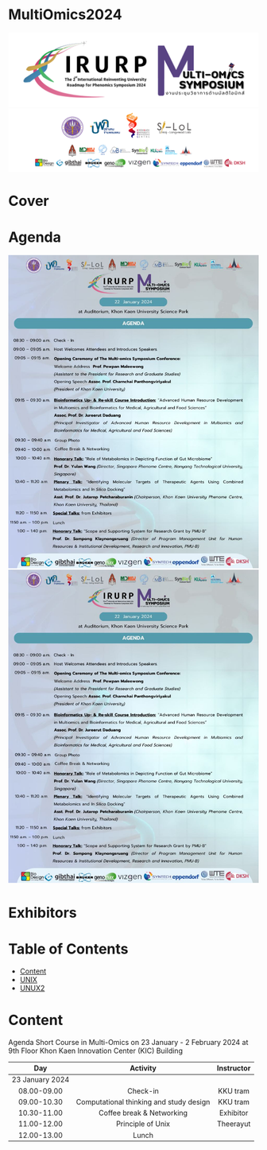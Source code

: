 # MultiOmics2024
<!-- pagebreak -->
![Logo MutiOmics](./Page/elements/img/Logo/Logo_Multi-omics_4.png)
![Logo MutiOmics](./Page/elements/img/Logo/Logo_Multi-omics_1.png)

<!-- pagebreak -->
# Cover

<!-- pagebreak -->

# Agenda
![Agenda_1](./Page/elements/img/Page/Agenda_1.jpeg)
![Agenda_2](./Page/elements/img/Page/Agenda_1.jpeg)
<!-- pagebreak -->
# Exhibitors
<!-- pagebreak -->
# Table of Contents
- [Content](#content)
- [UNIX](./02%20UNIX%20session/Content/Unix_Doc.html)
- [UNUX2](./02%20UNIX%20session/Content/Unix_Commands.html)
<!-- pagebreak -->
# Content



Agenda Short Course in Multi-Omics on 23 January - 2 February 2024 
at 9th Floor Khon Kaen Innovation Center (KIC) Building 

|Day|Activity|Instructor|
|:---:|:---:|:---:|
|23 January 2024|
|08.00-09.00|Check-in|KKU tram|
|09.00-10.30|Computational thinking and study design|KKU tram|
|10.30-11.00|Coffee break & Networking|Exhibitor|
|11.00-12.00|Principle of Unix|Theerayut|
|12.00-13.00|Lunch|